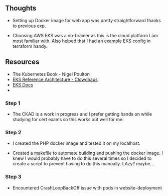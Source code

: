 ## Thoughts 

- Setting up Docker image for web app was pretty straightforward thanks to previous exp. 

- Choosing AWS EKS was a no-brainer as this is the cloud platform I am most familiar with. Also helped that I had an example EKS config in terraform handy. 


## Resources 

- The Kubernetes Book - Nigel Poulton 
- [EKS Reference Architecture - Clowdhaus](https://github.com/clowdhaus/eks-reference-architecture/tree/main)
- [EKS Docs](https://docs.aws.amazon.com/eks/latest/userguide/getting-started.html)
- 


### Step 1 

- The CKAD is a work in progress and I prefer getting hands on while studying for cert exams so this works out well for me. 

### Step 2 

- I created the PHP docker image and tested it on my localhost. 

- Created a makefile to automate building and pushing the docker image. I knew I would probably have to do this several times so I decided to create a script to prevent having to do this manually. LAzy? maybe...


### Step 3 

- Encountered CrashLoopBackOff issue with pods in website-deployment